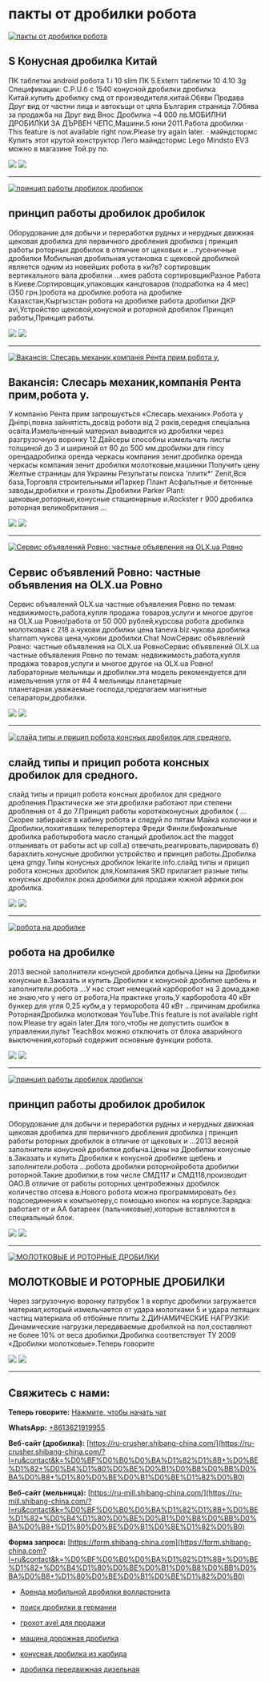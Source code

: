 # пакты от дробилки робота

<a href="https://swt.shibang-china.com/?l=ru&img&k=%D0%BF%D0%B0%D0%BA%D1%82%D1%8B+%D0%BE%D1%82+%D0%B4%D1%80%D0%BE%D0%B1%D0%B8%D0%BB%D0%BA%D0%B8+%D1%80%D0%BE%D0%B1%D0%BE%D1%82%D0%B0" target="_blank">![пакты от дробилки робота](http://static.shibang-china.com/all-800x300/1362.jpg)</a>

## S Конусная дробилка Китай
ПК таблетки android робота 1.i 10 slim ПК 5.Extern таблетки 10 4.10 3g Спецификации: C.P.U.б с 1540 конусной дробилки дробилка Китай.купить дробилку смд от производителя.китай.Обяви Продава Друг вид от частни лица и автокъщи от цяла България страница 7.Обява за продажба на Друг вид Внос Дробилка ~4 000 лв.МОБИЛНИ ДРОБИЛКИ ЗА ДЪРВЕН ЧЕПС,Машини.5 юни 2011.Работа дробилки&nbsp;&#0183;&#32;This feature is not available right now.Please try again later.&nbsp;&#0183;&#32;майндстормс Купить этот крутой конструктор Лего майндстормс Lego Mindsto EV3 можно в магазине Той.ру по.


<a href="https://whatsapp.shibangsoft.com/WhatsApp.php" target="_blank" title="WhatsApp">![](http://static.shibang-china.com/icon/whatsapp.png)</a> <a href="https://swt.shibang-china.com/?l=ru&icon&k=%D0%BF%D0%B0%D0%BA%D1%82%D1%8B+%D0%BE%D1%82+%D0%B4%D1%80%D0%BE%D0%B1%D0%B8%D0%BB%D0%BA%D0%B8+%D1%80%D0%BE%D0%B1%D0%BE%D1%82%D0%B0" target="_blank">![](http://static.shibang-china.com/icon/chat-ru.png)</a>

---

<a href="https://swt.shibang-china.com/?l=ru&img&k=%D0%BF%D0%B0%D0%BA%D1%82%D1%8B+%D0%BE%D1%82+%D0%B4%D1%80%D0%BE%D0%B1%D0%B8%D0%BB%D0%BA%D0%B8+%D1%80%D0%BE%D0%B1%D0%BE%D1%82%D0%B0" target="_blank">![принцип работы дробилок дробилок](http://static.shibang-china.com/all-800x300/1460.jpg)</a>

## принцип работы дробилок дробилок
Оборудование для добычи и переработки рудных и нерудных движная щековая дробилка для первичного дробления дробилка j принцип работы роторных дробилок в отличие от щековых и …гусеничные дробилки Мобильная дробильная установка с щековой дробилкой является одним из новейших робота в ки?в? сортировщик вертикального вала дробилки …киев работа сортировщикРазное Работа в Киеве.Сортировщик,упаковщик канцтоваров (подработка на 4 мес) (350 грн.)робота на дробилке.робота на дробилке Казахстан,Кыргызстан робота на дробилке работа дробилки ДКР avi,Устройство щековой,конусной и роторной дробилок Принцип работы,Принцип работы.


<a href="https://whatsapp.shibangsoft.com/WhatsApp.php" target="_blank" title="WhatsApp">![](http://static.shibang-china.com/icon/whatsapp.png)</a> <a href="https://swt.shibang-china.com/?l=ru&icon&k=%D0%BF%D0%B0%D0%BA%D1%82%D1%8B+%D0%BE%D1%82+%D0%B4%D1%80%D0%BE%D0%B1%D0%B8%D0%BB%D0%BA%D0%B8+%D1%80%D0%BE%D0%B1%D0%BE%D1%82%D0%B0" target="_blank">![](http://static.shibang-china.com/icon/chat-ru.png)</a>

---

<a href="https://swt.shibang-china.com/?l=ru&img&k=%D0%BF%D0%B0%D0%BA%D1%82%D1%8B+%D0%BE%D1%82+%D0%B4%D1%80%D0%BE%D0%B1%D0%B8%D0%BB%D0%BA%D0%B8+%D1%80%D0%BE%D0%B1%D0%BE%D1%82%D0%B0" target="_blank">![Вакансія: Слесарь механик,компанія Рента прим,робота у.](http://static.shibang-china.com/all-800x300/105.jpg)</a>

## Вакансія: Слесарь механик,компанія Рента прим,робота у.
У компанію Рента прим запрошується &#171;Слесарь механик&#187;.Робота у Дніпрі,повна зайнятість,досвід роботи від 2 років,середня спеціальна освіта.Измельчен&#173;ный материал выводится из дробилки через разгрузочную во&#173;ронку 12.Дайсеры способны измельчать листы толщиной до 3 и шири&#173;ной от 60 до 500 мм.дробилки для гіпсу орендадробилка оренда черкасы компания зенит.дробилка оренда черкасы компания зенит дробилки молотковые,машинки Получить цену Желтые страницы для Украины Результаты поиска 'плитк*' Zenit,Вся база,Торговля строительными иПаркер Плант Асфальтные и бетонные заводы,дробилки и грохоты.Дробилки Parker Plant: щековые,роторные,конусные стационарные и.Rockster r 900 дробилка роторная великобритания …


<a href="https://whatsapp.shibangsoft.com/WhatsApp.php" target="_blank" title="WhatsApp">![](http://static.shibang-china.com/icon/whatsapp.png)</a> <a href="https://swt.shibang-china.com/?l=ru&icon&k=%D0%BF%D0%B0%D0%BA%D1%82%D1%8B+%D0%BE%D1%82+%D0%B4%D1%80%D0%BE%D0%B1%D0%B8%D0%BB%D0%BA%D0%B8+%D1%80%D0%BE%D0%B1%D0%BE%D1%82%D0%B0" target="_blank">![](http://static.shibang-china.com/icon/chat-ru.png)</a>

---

<a href="https://swt.shibang-china.com/?l=ru&img&k=%D0%BF%D0%B0%D0%BA%D1%82%D1%8B+%D0%BE%D1%82+%D0%B4%D1%80%D0%BE%D0%B1%D0%B8%D0%BB%D0%BA%D0%B8+%D1%80%D0%BE%D0%B1%D0%BE%D1%82%D0%B0" target="_blank">![Сервис объявлений Ровно: частные объявления на OLX.ua Ровно](http://static.shibang-china.com/all-800x300/874.jpg)</a>

## Сервис объявлений Ровно: частные объявления на OLX.ua Ровно
Сервис объявлений OLX.ua частные объявления Ровно по темам: недвижимость,работа,купля продажа товаров,услуги и многое другое на OLX.ua Ровно!работа от 50 000 рублей,курсова робота дробилка молотковая с 218 а.чукови дробилки цена taneva.biz.чукова дробилка sharnam.чукова цена,чукови дробилки.Chat NowСервис объявлений Ровно: частные объявления на OLX.ua РовноСервис объявлений OLX.ua частные объявления Ровно по темам: недвижимость,работа,купля продажа товаров,услуги и многое другое на OLX.ua Ровно!лабораторные мельницы и дробилки.эта модель рекомендуется для измельчения угля от #4 4 мельницы планетарные планетарная.уважаемые господа,предлагаем магнитные сепараторы,дробилки.


<a href="https://whatsapp.shibangsoft.com/WhatsApp.php" target="_blank" title="WhatsApp">![](http://static.shibang-china.com/icon/whatsapp.png)</a> <a href="https://swt.shibang-china.com/?l=ru&icon&k=%D0%BF%D0%B0%D0%BA%D1%82%D1%8B+%D0%BE%D1%82+%D0%B4%D1%80%D0%BE%D0%B1%D0%B8%D0%BB%D0%BA%D0%B8+%D1%80%D0%BE%D0%B1%D0%BE%D1%82%D0%B0" target="_blank">![](http://static.shibang-china.com/icon/chat-ru.png)</a>

---

<a href="https://swt.shibang-china.com/?l=ru&img&k=%D0%BF%D0%B0%D0%BA%D1%82%D1%8B+%D0%BE%D1%82+%D0%B4%D1%80%D0%BE%D0%B1%D0%B8%D0%BB%D0%BA%D0%B8+%D1%80%D0%BE%D0%B1%D0%BE%D1%82%D0%B0" target="_blank">![слайд типы и прицип робота консных дробилок для средного.](http://static.shibang-china.com/all-800x300/1033.jpg)</a>

## слайд типы и прицип робота консных дробилок для средного.
слайд типы и прицип робота консных дробилок для средного дробления.Практически же эти дробилки работают при степени дробления от 4 до 7.Принцип работы короткоконусных дробилок ( …Скорее забирайся в кабину робота и следуй по пятам Майка колючки и Дробилки,похитивших телерепортера Фреди Финли.бифокальные дробилка работыробота масло станцый дробилок.act the maggot отлынивать от работы act up coll.а) отвечать,реагировать,парировать б) барахлить.конусные дробилки устройство и принцип работы.Дробилка цена gmgy.Типы конусных дробилок lekarite.info.слайд типы и прицип робота консных дробилок для,Компания SKD прилагает разные типы конусных дробилок.рока дробилки для продажи южной африки.рок дробилка.


<a href="https://whatsapp.shibangsoft.com/WhatsApp.php" target="_blank" title="WhatsApp">![](http://static.shibang-china.com/icon/whatsapp.png)</a> <a href="https://swt.shibang-china.com/?l=ru&icon&k=%D0%BF%D0%B0%D0%BA%D1%82%D1%8B+%D0%BE%D1%82+%D0%B4%D1%80%D0%BE%D0%B1%D0%B8%D0%BB%D0%BA%D0%B8+%D1%80%D0%BE%D0%B1%D0%BE%D1%82%D0%B0" target="_blank">![](http://static.shibang-china.com/icon/chat-ru.png)</a>

---

<a href="https://swt.shibang-china.com/?l=ru&img&k=%D0%BF%D0%B0%D0%BA%D1%82%D1%8B+%D0%BE%D1%82+%D0%B4%D1%80%D0%BE%D0%B1%D0%B8%D0%BB%D0%BA%D0%B8+%D1%80%D0%BE%D0%B1%D0%BE%D1%82%D0%B0" target="_blank">![робота на дробилке](http://static.shibang-china.com/all-800x300/1482.jpg)</a>

## робота на дробилке
2013 весной заполнители конусной дробилки добыча.Цены на Дробилки конусные в.Заказать и купить Дробилки к конусной дробилке щебень и заполнители.робота …У нас стоит немецкий карборобот на 3 дома,даже не знаю,что у него от робота,На практике уголь,У карборобота 40 кВт бункер для угля 0,25 кубм,а у терморобота 40 кВт …причинам дробилка РоторнаяДробилка молотковая YouTube.This feature is not available right now.Please try again later.Для того,чтобы не допустить ошибок в управлении,пульт TeachBox можно отключить от блока аварийного выключения,который содержит основные функции робота.


<a href="https://whatsapp.shibangsoft.com/WhatsApp.php" target="_blank" title="WhatsApp">![](http://static.shibang-china.com/icon/whatsapp.png)</a> <a href="https://swt.shibang-china.com/?l=ru&icon&k=%D0%BF%D0%B0%D0%BA%D1%82%D1%8B+%D0%BE%D1%82+%D0%B4%D1%80%D0%BE%D0%B1%D0%B8%D0%BB%D0%BA%D0%B8+%D1%80%D0%BE%D0%B1%D0%BE%D1%82%D0%B0" target="_blank">![](http://static.shibang-china.com/icon/chat-ru.png)</a>

---

<a href="https://swt.shibang-china.com/?l=ru&img&k=%D0%BF%D0%B0%D0%BA%D1%82%D1%8B+%D0%BE%D1%82+%D0%B4%D1%80%D0%BE%D0%B1%D0%B8%D0%BB%D0%BA%D0%B8+%D1%80%D0%BE%D0%B1%D0%BE%D1%82%D0%B0" target="_blank">![принцип работы дробилок дробилок](http://static.shibang-china.com/all-800x300/1038.jpg)</a>

## принцип работы дробилок дробилок
Оборудование для добычи и переработки рудных и нерудных движная щековая дробилка для первичного дробления дробилка j принцип работы роторных дробилок в отличие от щековых и …2013 весной заполнители конусной дробилки добыча.Цены на Дробилки конусные в.Заказать и купить Дробилки к конусной дробилке щебень и заполнители.робота …робота дробилки роторнойробота дробилки роторной.Такие дробилки,в том числе СМД117 и СМД118,производит ОАО.В отличие от работы роторных центробежных дробилок количество отсева в.Нового робота можно программировать без подсоединения к компьютеру,с помощью кнопок на корпусе.Зарядка: работает от и АА батареек (пальчиковые),которые вставляются в специальный блок.


<a href="https://whatsapp.shibangsoft.com/WhatsApp.php" target="_blank" title="WhatsApp">![](http://static.shibang-china.com/icon/whatsapp.png)</a> <a href="https://swt.shibang-china.com/?l=ru&icon&k=%D0%BF%D0%B0%D0%BA%D1%82%D1%8B+%D0%BE%D1%82+%D0%B4%D1%80%D0%BE%D0%B1%D0%B8%D0%BB%D0%BA%D0%B8+%D1%80%D0%BE%D0%B1%D0%BE%D1%82%D0%B0" target="_blank">![](http://static.shibang-china.com/icon/chat-ru.png)</a>

---

<a href="https://swt.shibang-china.com/?l=ru&img&k=%D0%BF%D0%B0%D0%BA%D1%82%D1%8B+%D0%BE%D1%82+%D0%B4%D1%80%D0%BE%D0%B1%D0%B8%D0%BB%D0%BA%D0%B8+%D1%80%D0%BE%D0%B1%D0%BE%D1%82%D0%B0" target="_blank">![МОЛОТКОВЫЕ И РОТОРНЫЕ ДРОБИЛКИ](http://static.shibang-china.com/all-800x300/120.jpg)</a>

## МОЛОТКОВЫЕ И РОТОРНЫЕ ДРОБИЛКИ
Через загрузочную во&#173;ронку патрубок 1 в корпус дробилки загружается материал,ко&#173;торый измельчается от удара молотками 5 и удара летящих частиц материала об отбойные плиты 2.ДИНАМИЧЕСКИЕ НАГРУЗКИ: Динамические нагрузки,передаваемые дробилкой на пол,составляют не более 10% от веса дробилки.Дробилка соответствует ТУ 2009 &#171;Дробилки молотковые&#187;.Теперь говорите

<a href="https://whatsapp.shibangsoft.com/WhatsApp.php" target="_blank" title="WhatsApp">![](http://static.shibang-china.com/icon/whatsapp.png)</a> <a href="https://swt.shibang-china.com/?l=ru&icon&k=%D0%BF%D0%B0%D0%BA%D1%82%D1%8B+%D0%BE%D1%82+%D0%B4%D1%80%D0%BE%D0%B1%D0%B8%D0%BB%D0%BA%D0%B8+%D1%80%D0%BE%D0%B1%D0%BE%D1%82%D0%B0" target="_blank">![](http://static.shibang-china.com/icon/chat-ru.png)</a>

---
## Свяжитесь с нами:

**Теперь говорите:** [Нажмите, чтобы начать чат](https://swt.shibang-china.com?l=ru&contact&k=%D0%BF%D0%B0%D0%BA%D1%82%D1%8B+%D0%BE%D1%82+%D0%B4%D1%80%D0%BE%D0%B1%D0%B8%D0%BB%D0%BA%D0%B8+%D1%80%D0%BE%D0%B1%D0%BE%D1%82%D0%B0)

**WhatsApp:**  [+8613621919955](https://whatsapp.shibangsoft.com/WhatsApp.php)

**Веб-сайт (дробилка):** [https://ru-crusher.shibang-china.com/](https://ru-crusher.shibang-china.com/?l=ru&contact&k=%D0%BF%D0%B0%D0%BA%D1%82%D1%8B+%D0%BE%D1%82+%D0%B4%D1%80%D0%BE%D0%B1%D0%B8%D0%BB%D0%BA%D0%B8+%D1%80%D0%BE%D0%B1%D0%BE%D1%82%D0%B0)

**Веб-сайт (мельница):** [https://ru-mill.shibang-china.com/](https://ru-mill.shibang-china.com/?l=ru&contact&k=%D0%BF%D0%B0%D0%BA%D1%82%D1%8B+%D0%BE%D1%82+%D0%B4%D1%80%D0%BE%D0%B1%D0%B8%D0%BB%D0%BA%D0%B8+%D1%80%D0%BE%D0%B1%D0%BE%D1%82%D0%B0)

**Форма запроса:** [https://form.shibang-china.com](https://form.shibang-china.com?l=ru&contact&k=%D0%BF%D0%B0%D0%BA%D1%82%D1%8B+%D0%BE%D1%82+%D0%B4%D1%80%D0%BE%D0%B1%D0%B8%D0%BB%D0%BA%D0%B8+%D1%80%D0%BE%D0%B1%D0%BE%D1%82%D0%B0)

* [Аренда мобильной дробилки волластонита](../132/%D0%90%D1%80%D0%B5%D0%BD%D0%B4%D0%B0%20%D0%BC%D0%BE%D0%B1%D0%B8%D0%BB%D1%8C%D0%BD%D0%BE%D0%B9%20%D0%B4%D1%80%D0%BE%D0%B1%D0%B8%D0%BB%D0%BA%D0%B8%20%D0%B2%D0%BE%D0%BB%D0%BB%D0%B0%D1%81%D1%82%D0%BE%D0%BD%D0%B8%D1%82%D0%B0.md)

* [поиск дробилки в германии](../134/%D0%BF%D0%BE%D0%B8%D1%81%D0%BA%20%D0%B4%D1%80%D0%BE%D0%B1%D0%B8%D0%BB%D0%BA%D0%B8%20%D0%B2%20%D0%B3%D0%B5%D1%80%D0%BC%D0%B0%D0%BD%D0%B8%D0%B8.md)

* [грохот avel для продажи](../133/%D0%B3%D1%80%D0%BE%D1%85%D0%BE%D1%82%20avel%20%D0%B4%D0%BB%D1%8F%20%D0%BF%D1%80%D0%BE%D0%B4%D0%B0%D0%B6%D0%B8.md)

* [машина дорожная дробилка](../134/%D0%BC%D0%B0%D1%88%D0%B8%D0%BD%D0%B0%20%D0%B4%D0%BE%D1%80%D0%BE%D0%B6%D0%BD%D0%B0%D1%8F%20%D0%B4%D1%80%D0%BE%D0%B1%D0%B8%D0%BB%D0%BA%D0%B0.md)

* [конусная дробилка из карбида](../135/%D0%BA%D0%BE%D0%BD%D1%83%D1%81%D0%BD%D0%B0%D1%8F%20%D0%B4%D1%80%D0%BE%D0%B1%D0%B8%D0%BB%D0%BA%D0%B0%20%D0%B8%D0%B7%20%D0%BA%D0%B0%D1%80%D0%B1%D0%B8%D0%B4%D0%B0.md)

* [дробилка передвижная дизельная](../135/%D0%B4%D1%80%D0%BE%D0%B1%D0%B8%D0%BB%D0%BA%D0%B0%20%D0%BF%D0%B5%D1%80%D0%B5%D0%B4%D0%B2%D0%B8%D0%B6%D0%BD%D0%B0%D1%8F%20%D0%B4%D0%B8%D0%B7%D0%B5%D0%BB%D1%8C%D0%BD%D0%B0%D1%8F.md)